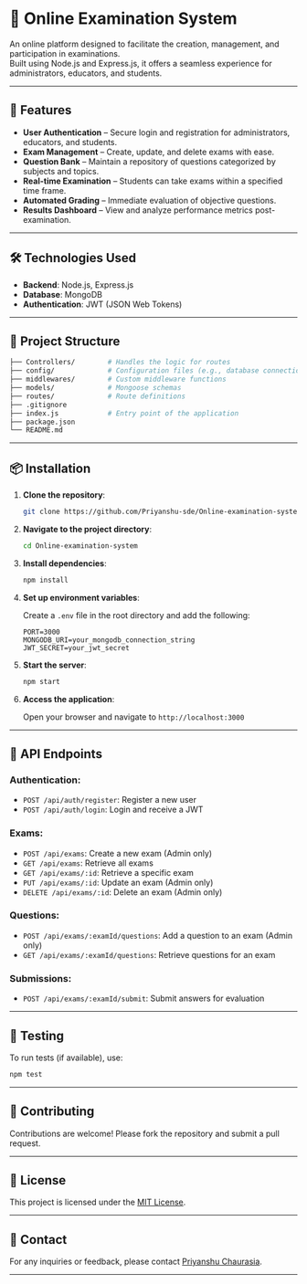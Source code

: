 # 📝 Online Examination System

An online platform designed to facilitate the creation, management, and participation in examinations.  
Built using Node.js and Express.js, it offers a seamless experience for administrators, educators, and students.

---

## 🚀 Features

- **User Authentication** – Secure login and registration for administrators, educators, and students.
- **Exam Management** – Create, update, and delete exams with ease.
- **Question Bank** – Maintain a repository of questions categorized by subjects and topics.
- **Real-time Examination** – Students can take exams within a specified time frame.
- **Automated Grading** – Immediate evaluation of objective questions.
- **Results Dashboard** – View and analyze performance metrics post-examination.

---

## 🛠️ Technologies Used

- **Backend**: Node.js, Express.js  
- **Database**: MongoDB  
- **Authentication**: JWT (JSON Web Tokens)  

---

## 📁 Project Structure

```bash
├── Controllers/        # Handles the logic for routes
├── config/             # Configuration files (e.g., database connection)
├── middlewares/        # Custom middleware functions
├── models/             # Mongoose schemas
├── routes/             # Route definitions
├── .gitignore
├── index.js            # Entry point of the application
├── package.json
└── README.md
```

---

## 📦 Installation

1. **Clone the repository**:

   ```bash
   git clone https://github.com/Priyanshu-sde/Online-examination-system.git
   ```

2. **Navigate to the project directory**:

   ```bash
   cd Online-examination-system
   ```

3. **Install dependencies**:

   ```bash
   npm install
   ```

4. **Set up environment variables**:

   Create a `.env` file in the root directory and add the following:

   ```env
   PORT=3000
   MONGODB_URI=your_mongodb_connection_string
   JWT_SECRET=your_jwt_secret
   ```

5. **Start the server**:

   ```bash
   npm start
   ```

6. **Access the application**:

   Open your browser and navigate to `http://localhost:3000`

---

## 📡 API Endpoints

### Authentication:
- `POST /api/auth/register`: Register a new user  
- `POST /api/auth/login`: Login and receive a JWT  

### Exams:
- `POST /api/exams`: Create a new exam (Admin only)  
- `GET /api/exams`: Retrieve all exams  
- `GET /api/exams/:id`: Retrieve a specific exam  
- `PUT /api/exams/:id`: Update an exam (Admin only)  
- `DELETE /api/exams/:id`: Delete an exam (Admin only)  

### Questions:
- `POST /api/exams/:examId/questions`: Add a question to an exam (Admin only)  
- `GET /api/exams/:examId/questions`: Retrieve questions for an exam  

### Submissions:
- `POST /api/exams/:examId/submit`: Submit answers for evaluation  

---

## 🧪 Testing

To run tests (if available), use:

```bash
npm test
```

---

## 🤝 Contributing

Contributions are welcome! Please fork the repository and submit a pull request.

---

## 📄 License

This project is licensed under the [MIT License](LICENSE).

---

## 📧 Contact

For any inquiries or feedback, please contact [Priyanshu Chaurasia](mailto:Priyanshu.sde@gmail.com).

---

```
